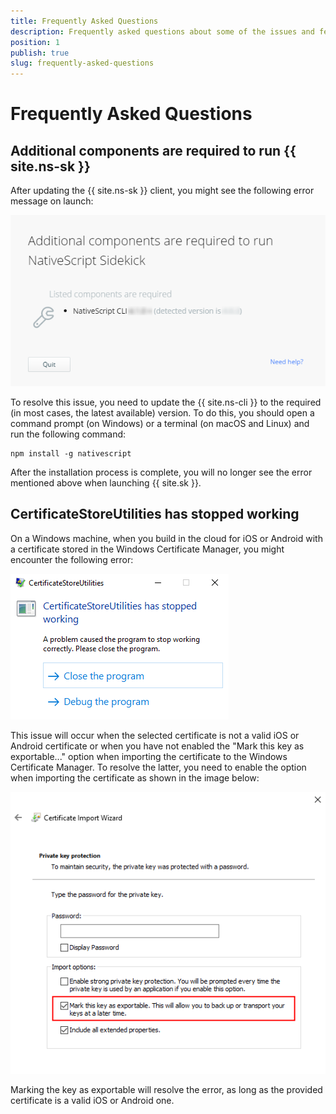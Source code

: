 ```yaml
---
title: Frequently Asked Questions
description: Frequently asked questions about some of the issues and features in NativeScript Sidekick.
position: 1
publish: true
slug: frequently-asked-questions
---
```


# Frequently Asked Questions

## Additional components are required to run {{ site.ns-sk }}

After updating the {{ site.ns-sk }} client, you might see the following error message on launch:

![](../img/troubleshooting/additional-components-required.png)

To resolve this issue, you need to update the {{ site.ns-cli }} to the required (in most cases, the latest available) version. To do this, you should open a command prompt (on Windows) or a terminal (on macOS and Linux) and run the following command:

<pre class="add-copy-button"><code class="language-terminal">npm install -g nativescript</code></pre>

After the installation process is complete, you will no longer see the error mentioned above when launching {{ site.sk }}.

## CertificateStoreUtilities has stopped working

On a Windows machine, when you build in the cloud for iOS or Android with a certificate stored in the Windows Certificate Manager, you might encounter the following error:

![](../img/troubleshooting/certificatestoreutilities-stopped-working.png)

This issue will occur when the selected certificate is not a valid iOS or Android certificate or when you have not enabled the "Mark this key as exportable..." option when importing the certificate to the Windows Certificate Manager. To resolve the latter, you need to enable the option when importing the certificate as shown in the image below:

![](../img/troubleshooting/mark-key-as-exportable.png)

Marking the key as exportable will resolve the error, as long as the provided certificate is a valid iOS or Android one.